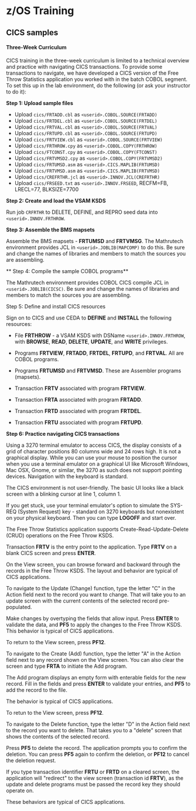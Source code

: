 # z/OS Training

## CICS samples

#### Three-Week Curriculum

CICS training in the three-week curriculum is limited to a technical overview and practice with navigating CICS transactions. To provide some transactions to navigate, we have developed a CICS version of the Free Throw Statistics application you worked with in the batch COBOL segment. To set this up in the lab environment, do the following (or ask your instructor to do it):

**Step 1: Upload sample files**

- Upload ```cics/FRTADD.cbl``` as ```<userid>.COBOL.SOURCE(FRTADD)```
- Upload ```cics/FRTDEL.cbl``` as ```<userid>.COBOL.SOURCE(FRTDEL)```
- Upload ```cics/FRTVAL.cbl``` as ```<userid>.COBOL.SOURCE(FRTVAL)```
- Upload ```cics/FRTUPD.cbl``` as ```<userid>.COBOL.SOURCE(FRTUPD)```
- Upload ```cics/FRTVIEW.cbl``` as ```<userid>.COBOL.SOURCE(FRTVIEW)```
- Upload ```cics/FRTHROW.cpy``` as ```<userid>.COBOL.COPY(FRTHROW)```
- Upload ```cics/FTCONST.cpy``` as ```<userid>.COBOL.COPY(FTCONST)```
- Upload ```cics/FRTVMSD2.cpy``` as ```<userid>.COBOL.COPY(FRTVMSD2)```
- Upload ```cics/FRTUMSD.asm``` as ```<userid>.CICS.MAPLIB(FRTUMSD)```
- Upload ```cics/FRTVMSD.asm``` as ```<userid>.CICS.MAPLIB(FRTVMSD)```
- Upload ```cics/CREFRTHR.jcl``` as ```<userid>.INNOV.JCL(CREFRTHR)```
- Upload ```cics/FRSEED.txt``` as ```<userid>.INNOV.FRSEED```, RECFM=FB, LRECL=77, BLKSIZE=7700

**Step 2: Create and load the VSAM KSDS** 

Run job ```CRFRTHR``` to DELETE, DEFINE, and REPRO seed data into ```<userid>.INNOV.FRTHROW```.

**Step 3: Assemble the BMS mapsets** 

Assemble the BMS mapsets - **FRTUMSD** and **FRTVMSG**. The Mathrutech environment provides JCL in ```<userid>.JOBLIB(MAPCOMP)``` to do this. Be sure and change the names of libraries and members to match the sources you are assembling. 

** Step 4: Compile the sample COBOL programs**

The Mathrutech environment provides COBOL CICS compile JCL in ```<userid>.JOBLIB(CICSC)```. Be sure and change the names of libraries and members to match the sources you are assembling.

Step 5: Define and install CICS resources

Sign on to CICS and use CEDA to **DEFINE** and **INSTALL** the following resources:

- File **FRTHROW** - a VSAM KSDS with DSName ```<userid>.INNOV.FRTHROW```, with **BROWSE**, **READ**, **DELETE**, **UPDATE**, and **WRITE** privileges. 

- Programs **FRTVIEW**, **FRTADD**, **FRTDEL**, **FRTUPD**, and **FRTVAL**. All are COBOL programs. 

- Programs **FRTUMSD** and **FRTVMSD**. These are Assembler programs (mapsets).

- Transaction **FRTV** associated with program **FRTVIEW**.

- Transaction **FRTA** associated with program **FRTADD**.

- Transaction **FRTD** associated with program **FRTDEL**.

- Transaction **FRTU** associated with program **FRTUPD**. 

**Step 6: Practice navigating CICS transactions**

Using a 3270 terminal emulator to access CICS, the display consists of a grid of character positions 80 columns wide and 24 rows high. It is not a graphical display.
While you can use your mouse to position the cursor when you use a terminal emulator on a graphical UI like Microsoft Windows, Mac OSX, Gnome, or similar, the 3270 as such does not support pointing devices. Navigation with the keyboard is standard.

The CICS environment is not user-friendly. The basic UI looks like a black screen with a blinking cursor at line 1, column 1. 

If you get stuck, use your terminal emulator's option to simulate the SYS-REQ (System Request) key - standard on 3270 keyboards but nonexistent on your physical keyboard. Then you can type **LOGOFF** and start over.

The Free Throw Statistics application supports Create-Read-Update-Delete (CRUD) operations on the Free Throw KSDS. 

Transaction **FRTV** is the entry point to the application. Type **FRTV** on a blank CICS screen and press **ENTER**. 

On the View screen, you can browse forward and backward through the records in the Free Throw KSDS. The layout and behavior are typical of CICS applications. 

To navigate to the Update (Change) function, type the letter "C" in the Action field next to the record you want to change. That will take you to an update screen with the current contents of the selected record pre-populated. 

Make changes by overtyping the fields that allow input. Press **ENTER** to validate the data, and **PF5** to apply the changes to the Free Throw KSDS. This behavior is typical of CICS applications. 

To return to the View screen, press **PF12**. 

To navigate to the Create (Add) function, type the letter "A" in the Action field next to any record shown on the View screen. You can also clear the screen and type **FRTA** to initiate the Add program. 

The Add program displays an empty form with enterable fields for the new record. Fill in the fields and press **ENTER** to validate your entries, and **PF5** to add the record to the file. 

The behavior is typical of CICS applications. 

To retun to the View screen, press **PF12**. 

To navigate to the Delete function, type the letter "D" in the Action field next to the record you want to delete. That takes you to a "delete" screen that shows the contents of the selected record. 

Press **PF5** to delete the record. The application prompts you to confirm the deletion. You can press **PF5** again to confirm the deletion, or **PF12** to cancel the deletion request. 

If you type transaction identifier **FRTU** or **FRTD** on a cleared screen, the application will "redirect" to the view screen (transaction id **FRTV**), as the update and delete programs must be passed the record key they should operate on. 

These behaviors are typical of CICS applications. 



